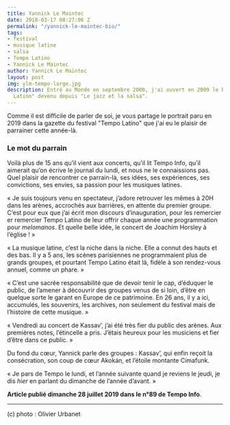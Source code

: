 ```yaml
---
title: Yannick Le Maintec
date: 2018-03-17 08:27:06 Z
permalink: "/yannick-le-maintec-bio/"
tags:
- festival
- musique latine
- salsa
- Tempo Latino
- Yannick Le Maintec
author: Yannick Le Maintec
layout: post
img: ylm-tempo-large.jpg
description: Entré au Monde en septembre 2000, j'ai ouvert en 2009 le blog "Mundo
  Latino" devenu depuis "Le jazz et la salsa".
---
```


Comme il est difficile de parler de soi, je vous partage le portrait paru en 2019 dans la gazette du festival "Tempo Latino" que j'ai eu le plaisir de parrainer cette année-là.

### Le mot du parrain

Voilà plus de 15 ans qu’il vient aux concerts, qu’il lit Tempo Info, qu’il aimerait qu’on écrive le journal du lundi, et nous ne le connaissions pas. Quel plaisir de rencontrer ce parrain-là, ses idées, ses expériences, ses convictions, ses envies, sa passion pour les musiques latines.

«&nbsp;Je suis toujours venu en spectateur, j’adore retrouver les mêmes à 20H dans les arènes, accrochés aux barrières, en attente du premier groupe. C’est pour eux que j’ai écrit mon discours d’inauguration, pour les remercier er remercier Tempo Latino de leur offrir chaque année une programmation pour _melomanos_. Et quelle belle idée, le concert de Joachim Horsley à l’église !&nbsp;»

«&nbsp;La musique latine, c’est la niche dans la niche. Elle a connut des hauts et des bas. Il y a 5 ans, les scènes parisiennes ne programmaient plus de grands groupes, et pourtant Tempo Latino était là, fidèle à son rendez-vous annuel, comme un phare.&nbsp;»

«&nbsp;C’est une sacrée responsabilité que de devoir tenir le cap, d&#8217;éduquer le public, de l’amener à découvrir des groupes venus de si loin, d’être en quelque sorte le garant en Europe de ce patrimoine. En 26 ans, il y a ici, accumulés, les souvenirs, les archives, non seulement du festival mais de l’histoire de cette musique.&nbsp;»

«&nbsp;Vendredi au concert de Kassav’, j’ai été très fier du public des arènes. Aux premières notes, l’étincelle a pris. J’étais heureux pour les musiciens et fier d’être dans ce public. »

Du fond du cœur, Yannick parle des groupes : Kassav’, qui enfin reçoit la consécration, son coup de cœur Akokán, et l’étoile montante Cimafunk.

«&nbsp;Je pars de Tempo le lundi, et l’année suivante quand je reviens le jeudi, je dis _hier_ en parlant du dimanche de l’année d’avant.&nbsp;»

**Article publié dimanche 28 juillet 2019 dans le n°89 de Tempo Info**.

---

(c) photo : Olivier Urbanet

